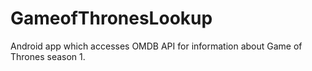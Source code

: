 # GameofThronesLookup
Android app which accesses OMDB API for information about Game of Thrones season 1.
